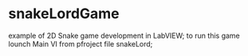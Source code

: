 # snakeLordGame
example of 2D Snake game development in LabVIEW;
to run this game lounch Main VI from pfroject file snakeLord;
